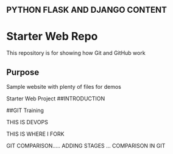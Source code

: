 

## PYTHON FLASK AND DJANGO CONTENT

# Starter Web Repo

This repository is for showing how Git and GitHub work

## Purpose

Sample website with plenty of files for demos



Starter Web Project
##INTRODUCTION


##GIT Training

THIS IS DEVOPS

THIS IS WHERE I FORK



GIT COMPARISON..... ADDING STAGES ... COMPARISON IN GIT
